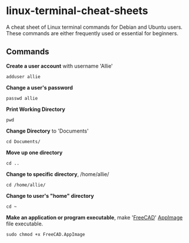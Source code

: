 # linux-terminal-cheat-sheets
A cheat sheet of Linux terminal commands for Debian and Ubuntu users. These commands are either frequently used or essential for beginners.

## Commands

**Create a user account** with username 'Allie'
```
adduser allie
```

**Change a user's password**
```
passwd allie
```

**Print Working Directory**
```
pwd
```

**Change Directory** to 'Documents'
```
cd Documents/
```

**Move up one directory**
```
cd ..
```

**Change to specific directory**, /home/allie/
```
cd /home/allie/
```

**Change to user's "home" directory**
```
cd ~
```

**Make an application or program executable**, make '[FreeCAD](https://www.freecadweb.org/)' [AppImage](https://appimage.org/) file executable.
```
sudo chmod +x FreeCAD.AppImage
```
